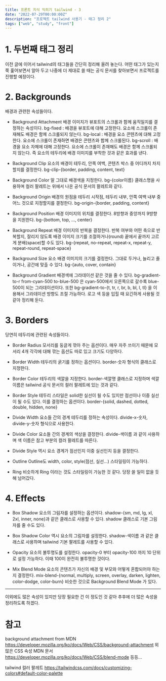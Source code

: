 ```yaml
---
title: 프론트 지식 익히기 tailwind - 3
date: "2022-07-29T00:00:00Z"
description: "프로젝트 tailwind 사용기 - 태그 정리 2"
tags: ["web", "study", "front"]
---
```


# 1. 두번째 태그 정리
이전 글에 이어서 tailwind의 태그들을 간단히 정리해 올려 놓는다. 어떤 태그가 있는지 쭉 훑어보면서 알아 두고 나중에 더 제대로 쓸 때는 공식 문서를 찾아보면서 프로젝트를 진행할 예정이다.

# 2. Backgrounds
 
배경과 관련한 속성들이다.

- Background Attachment
배경 이미지가 뷰포트의 스크롤과 함께 움직일지를 결정하는 속성이다. 
bg-fixed : 배경을 뷰포트에 대해 고정한다. 요소에 스크롤이 존재해도 배경은 함께 스크롤되지 않는다. 
bg-local : 배경을 요소 콘텐츠에 대해 고정한다. 요소에 스크롤이 존재하면 배경은 콘텐츠와 함께 스크롤된다.
bg-scroll : 배경을 요소 자체에 대해 고정한다. 요소에 스크롤이 존재해도 배경은 함께 스크롤되지 않는다. 즉 요소의 테두리에 배경 이미지를 부착한 것과 같은 효과를 낸다.

- Background Clip
요소의 배경이 테두리, 안쪽 여백, 콘텐츠 박스 중 어디까지 차지할지를 결정한다.
bg-clip-{border, padding, content, text}

- Background Color
말 그대로 배경색을 지정한다. bg-{color이름} 클래스명을 사용하며 컬러 팔레트는 위에서 나온 공식 문서의 팔레트와 같다.

- Background Origin
배경의 원점을 테두리 시작점, 테두리 내부, 안쪽 여백 내부 중 어느 것으로 지정할지를 결정한다.
bg-origin-{border, padding, content}

- Background Position
배경 이미지의 위치를 결정한다. 8방향과 중앙까지 9방향을 지원한다.
bg-{bottom, top, ..., center}

- Background Repeat
배경 이미지의 반복을 결정한다. 반복 여부와 어떤 축으로 반복할지, 잘리지 않도록 배경 이미지 크기를 조절하거나(round) 끝에서 끝까지 고르게 분배(space)할 수도 있다. 
bg-{repeat, no-repeat, repeat-x, repeat-y, repeat-round, repeat-space}

- Background Size
요소 배경 이미지의 크기를 결정한다. 그대로 두거나, 늘리고 줄이거나, 공간에 맞출 수 있다. bg-{auto, cover, contain}

- Background Gradient
배경색에 그라데이션 같은 것을 줄 수 있다. 
bg-gradient-to-r from-cyan-500 to-blue-500 은 cyan-500에서 오른쪽으로 갈수록 blue-500이 되는 그라데이션이다. 또한 bg-gradient-to-{t, tr, r, br, b, bl, l, tl} 을 이용해서 그라데이션 방향도 조절 가능하다. 로고 색 등을 입힐 때 요긴하게 사용될 것 같아 정리해 둔다.


# 3. Borders

당연히 테두리에 관련된 속성들이다.

- Border Radius
모서리를 둥글게 깎아 주는 옵션이다. 매우 자주 쓰이기 때문에 모서리 4개 각각에 대해 깎는 옵션도 따로 있고 크기도 다양하다.

- Border Width
테두리의 굵기를 정하는 옵션이다. border-숫자 형식의 클래스로 지정한다. 

- Border Color
테두리의 색깔을 지정한다. border-색깔명 클래스로 지정하며 색깔 이름은 tailwind 공식 문서의 컬러 팔레트에 있는 것과 같다. 

- Border Style
테두리 스타일은 solid한 실선이 될 수도 있지만 점선이나 이중 실선이 될 수도 있다. 이를 결정하는 옵션이다.
border-{solid, dashed, dotted, double, hidden, none}

- Divide Width
요소들 간의 경계 테두리를 정하는 속성이다. divide-x-숫자, divide-y-숫자 형식으로 사용한다.

- Divide Color
요소들 간의 경계의 색상을 결정한다. divide-색이름 과 같이 사용하며 색 이름은 참고 부분의 컬러 팔레트를 따른다.

- Divide Style
역시 요소 경계가 점선인지 이중 실선인지 등을 결정한다.

- Outline
Outline도 width, color, style(점선, 실선...) 스타일링이 가능하다.

- Ring
비슷하게 Ring 이라는 것도 스타일링이 가능한 것 같다. 당장 쓸 일이 없을 듯해 넘어갔다.


# 4. Effects

- Box Shadow
요소의 그림자를 설정하는 옵션이다. 
shadow-{sm, md, lg, xl, 2xl, inner, none}과 같은 클래스로 사용할 수 있다. shadow 클래스로 기본 그림자를 줄 수도 있다.

- Box Shadow Color
역시 요소의 그림자를 설정한다. shadow-색이름 과 같은 클래스로 사용하며 tailwind 기본 팔레트를 사용할 수 있다.

- Opacity
요소의 불투명도를 설정한다. opacity-0 부터 opacity-100 까지 10 단위로 설정 가능하다. 이때 100이 완전히 불투명한 것이다.

- Mix Blend Mode
요소의 콘텐츠가 자신의 배경 및 부모와 어떻게 혼합되어야 하는지 결정한다. 
mix-blend-{normal, multiply, screen, overlay, darken, lighten, color-dodge, color-burn} 비슷한 것으로 Background Blend Mode 가 있다.

---
이외에도 많은 속성이 있지만 당장 필요한 건 이 정도인 것 같아 추후에 더 많은 속성을 정리하도록 하겠다.

# 참고
background attachment from MDN https://developer.mozilla.org/ko/docs/Web/CSS/background-attachment 외 많은 CSS 속성 MDN 문서
https://developer.mozilla.org/ko/docs/Web/CSS/blend-mode 등등...

tailwind 컬러 팔레트 https://tailwindcss.com/docs/customizing-colors#default-color-palette